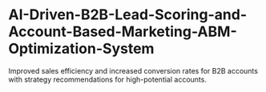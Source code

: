 # AI-Driven-B2B-Lead-Scoring-and-Account-Based-Marketing-ABM-Optimization-System
Improved sales efficiency and increased conversion rates for B2B accounts with strategy recommendations for high-potential accounts.
